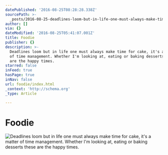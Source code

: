 ```yaml
---
datePublished: '2016-08-25T08:28:28.338Z'
sourcePath: >-
  _posts/2016-08-25-deadlines-loom-but-in-life-one-must-always-make-time-for-cak.md
author: []
via: {}
dateModified: '2016-08-25T05:41:07.001Z'
title: Foodie
publisher: {}
description: >-
  Deadlines loom but in life one must always make time for cake, it's a matter
  of time management. Whether I'm looking at, eating or baking desserts these
  are the happy times.
starred: false
inFeed: true
hasPage: true
inNav: false
url: foodie/index.html
_context: 'http://schema.org'
_type: Article

---
```

# Foodie
![Deadlines loom but in life one must always make time for cake, it's a matter of time management. Whether I'm looking at, eating or baking desserts these are the happy times.](https://the-grid-user-content.s3-us-west-2.amazonaws.com/cdccd4a1-8fa4-4ea9-ad48-0162ec587ed0.jpg)